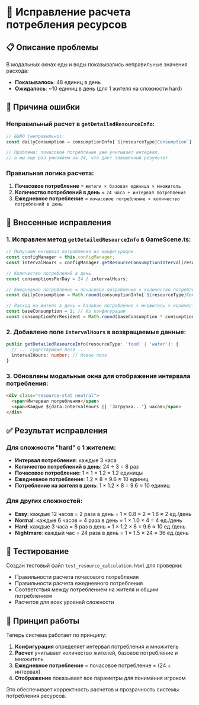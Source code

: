 # 🔧 Исправление расчета потребления ресурсов

## 📋 Описание проблемы

В модальных окнах еды и воды показывались неправильные значения расхода:
- **Показывалось**: 48 единиц в день
- **Ожидалось**: ~10 единиц в день (для 1 жителя на сложности hard)

## 🎯 Причина ошибки

### Неправильный расчет в `getDetailedResourceInfo`:
```typescript
// БЫЛО (неправильно):
const dailyConsumption = consumptionInfo[`${resourceType}Consumption`] * 24; // Почасовое × 24 часа

// Проблема: почасовое потребление уже учитывает интервал, 
// а мы еще раз умножаем на 24, что дает завышенный результат
```

### Правильная логика расчета:
1. **Почасовое потребление** = `жители × базовая единица × множитель`
2. **Количество потреблений в день** = `24 часа ÷ интервал потребления`
3. **Ежедневное потребление** = `почасовое потребление × количество потреблений в день`

## 🔧 Внесенные исправления

### 1. Исправлен метод `getDetailedResourceInfo` в GameScene.ts:
```typescript
// Получаем интервал потребления из конфигурации
const configManager = this.configManager;
const intervalHours = configManager.getResourceConsumptionInterval(resourceType);

// Количество потреблений в день
const consumptionsPerDay = 24 / intervalHours;

// Ежедневное потребление = почасовое потребление × количество потреблений в день
const dailyConsumption = Math.round(consumptionInfo[`${resourceType}Consumption`] * consumptionsPerDay);

// Расход на жителя в день = базовое потребление × множитель × количество потреблений в день
const baseConsumption = 1; // Из конфигурации
const consumptionPerResident = Math.round(baseConsumption * consumptionInfo[`${resourceType}Multiplier`] * consumptionsPerDay);
```

### 2. Добавлено поле `intervalHours` в возвращаемые данные:
```typescript
public getDetailedResourceInfo(resourceType: 'food' | 'water'): {
  // ... существующие поля ...
  intervalHours: number; // Новое поле
}
```

### 3. Обновлены модальные окна для отображения интервала потребления:
```html
<div class="resource-stat neutral">
  <span>Интервал потребления</span>
  <span>Каждые ${data.intervalHours || 'Загрузка...'} часов</span>
</div>
```

## ✅ Результат исправления

### Для сложности "hard" с 1 жителем:
- **Интервал потребления**: каждые 3 часа
- **Количество потреблений в день**: 24 ÷ 3 = 8 раз
- **Почасовое потребление**: 1 × 1 × 1.2 = 1.2 единицы
- **Ежедневное потребление**: 1.2 × 8 = 9.6 ≈ 10 единиц
- **Потребление на жителя в день**: 1 × 1.2 × 8 = 9.6 ≈ 10 единиц

### Для других сложностей:
- **Easy**: каждые 12 часов = 2 раза в день = 1 × 0.8 × 2 = 1.6 ≈ 2 ед./день
- **Normal**: каждые 6 часов = 4 раза в день = 1 × 1.0 × 4 = 4 ед./день  
- **Hard**: каждые 3 часа = 8 раз в день = 1 × 1.2 × 8 = 9.6 ≈ 10 ед./день
- **Nightmare**: каждый час = 24 раза в день = 1 × 1.5 × 24 = 36 ед./день

## 🧪 Тестирование

Создан тестовый файл `test_resource_calculation.html` для проверки:
- Правильности расчета почасового потребления
- Правильности расчета ежедневного потребления
- Соответствия между потреблением на жителя и общим потреблением
- Расчетов для всех уровней сложности

## 📝 Принцип работы

Теперь система работает по принципу:
1. **Конфигурация** определяет интервал потребления и множитель
2. **Расчет** учитывает количество жителей, базовое потребление и множитель
3. **Ежедневное потребление** = почасовое потребление × (24 ÷ интервал)
4. **Отображение** показывает все параметры для понимания игроком

Это обеспечивает корректность расчетов и прозрачность системы потребления ресурсов.
